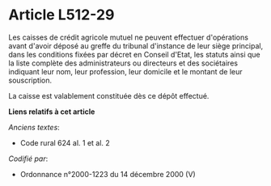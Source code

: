 # Article L512-29

Les caisses de crédit agricole mutuel ne peuvent effectuer d'opérations avant d'avoir déposé au greffe du tribunal d'instance
de leur siège principal, dans les conditions fixées par décret en Conseil d'Etat, les statuts ainsi que la liste complète des
administrateurs ou directeurs et des sociétaires indiquant leur nom, leur profession, leur domicile et le montant de leur
souscription.

La caisse est valablement constituée dès ce dépôt effectué.

**Liens relatifs à cet article**

_Anciens textes_:

  - Code rural 624 al. 1 et al. 2

_Codifié par_:

  - Ordonnance n°2000-1223 du 14 décembre 2000 (V)
